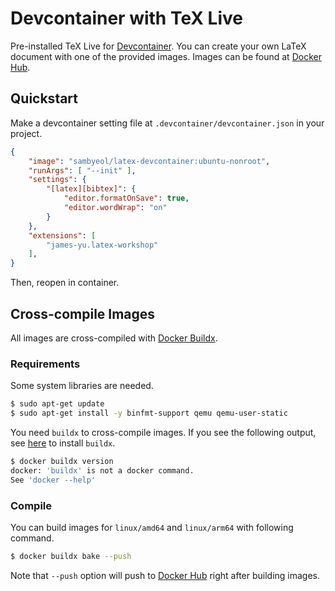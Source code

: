 # Devcontainer with TeX Live
Pre-installed TeX Live for [Devcontainer](https://code.visualstudio.com/docs/remote/containers).
You can create your own LaTeX document with one of the provided images.
Images can be found at [Docker Hub](https://hub.docker.com/repository/docker/sambyeol/latex-devcontainer).

## Quickstart
Make a devcontainer setting file at `.devcontainer/devcontainer.json` in your project.
```json
{
    "image": "sambyeol/latex-devcontainer:ubuntu-nonroot",
    "runArgs": [ "--init" ],
    "settings": {
        "[latex][bibtex]": {
            "editor.formatOnSave": true,
            "editor.wordWrap": "on"
        }
    },
    "extensions": [
        "james-yu.latex-workshop"
    ],
}
```
Then, reopen in container.

## Cross-compile Images
All images are cross-compiled with [Docker Buildx](https://docs.docker.com/buildx/working-with-buildx/).

### Requirements
Some system libraries are needed.
```bash
$ sudo apt-get update
$ sudo apt-get install -y binfmt-support qemu qemu-user-static
```

You need `buildx` to cross-compile images.
If you see the following output, see [here](https://docs.docker.com/buildx/working-with-buildx/) to install `buildx`.
```bash
$ docker buildx version
docker: 'buildx' is not a docker command.
See 'docker --help'
```

### Compile
You can build images for `linux/amd64` and `linux/arm64` with following command.
```bash
$ docker buildx bake --push
```
Note that `--push` option will push to [Docker Hub](https://hub.docker.com/r/sambyeol/latex-devcontainer) right after building images.
